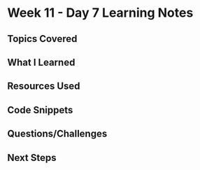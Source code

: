 # Week 11 - Day 7 Learning Notes

## Topics Covered

## What I Learned

## Resources Used

## Code Snippets

## Questions/Challenges

## Next Steps

